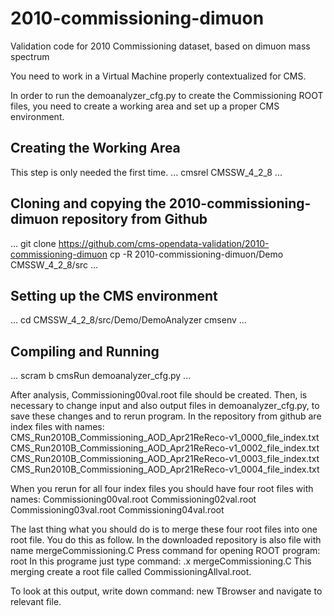 # 2010-commissioning-dimuon
                        
Validation code for 2010 Commissioning dataset, based on dimuon mass spectrum

You need to work in a Virtual Machine properly contextualized for CMS.

In order to run the demoanalyzer_cfg.py to create the Commissioning ROOT files, 
you need to create a working area and set up a proper CMS environment.

## Creating the Working Area

This step is only needed the first time.
...
cmsrel CMSSW_4_2_8
...

## Cloning and copying the 2010-commissioning-dimuon repository from Github
...
git clone https://github.com/cms-opendata-validation/2010-commissioning-dimuon
cp -R 2010-commissioning-dimuon/Demo CMSSW_4_2_8/src
...

## Setting up the CMS environment
...
cd CMSSW_4_2_8/src/Demo/DemoAnalyzer
cmsenv
...

## Compiling and Running
...
scram b
cmsRun demoanalyzer_cfg.py
...

After analysis, Commissioning00val.root file should be created. 
Then, is necessary to change input and also output files in demoanalyzer_cfg.py, to save these changes and to rerun program. 
In the  repository from github are index files with names:
 CMS_Run2010B_Commissioning_AOD_Apr21ReReco-v1_0000_file_index.txt
 CMS_Run2010B_Commissioning_AOD_Apr21ReReco-v1_0002_file_index.txt
 CMS_Run2010B_Commissioning_AOD_Apr21ReReco-v1_0003_file_index.txt
 CMS_Run2010B_Commissioning_AOD_Apr21ReReco-v1_0004_file_index.txt   

 
When you rerun for all four index files you should have four root files with names:
 Commissioning00val.root
 Commissioning02val.root
 Commissioning03val.root
 Commissioning04val.root

The last thing what you should do is to merge these four root files into one root file.
You do this as follow. In the downloaded repository is also file with name mergeCommissioning.C
Press command for opening ROOT program: root
In this programe just type command: .x mergeCommissioning.C 
This merging create a root file called CommissioningAllval.root.

To look at this output, write down command: new TBrowser
and navigate to relevant file.

